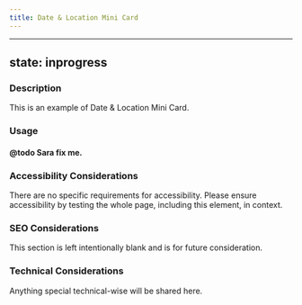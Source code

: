```yaml
---
title: Date & Location Mini Card
---
```


---
state: inprogress
---

### Description
This is an example of Date & Location Mini Card.

### Usage
#### @todo Sara fix me.

### Accessibility Considerations
There are no specific requirements for accessibility. Please ensure accessibility by testing the whole page, including this element, in context.

### SEO Considerations
This section is left intentionally blank and is for future consideration.

### Technical Considerations
Anything special technical-wise will be shared here.

